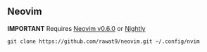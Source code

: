 ## Neovim

**IMPORTANT** Requires [Neovim v0.6.0](https://github.com/neovim/neovim/releases/tag/v0.6.0) or [Nightly](https://github.com/neovim/neovim/releases/tag/nightly)
```
git clone https://github.com/rawat9/neovim.git ~/.config/nvim
```
